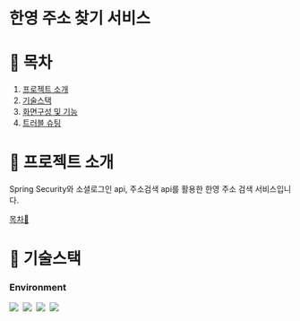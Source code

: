 # 한영 주소 찾기 서비스

# 📖 목차

1. [프로젝트 소개](#-프로젝트-소개)
2. [기술스택](#-기술스택)
3. [화면구성 및 기능](#%EF%B8%8F-화면구성-및-기능)
4. [트러블 슈팅](#-트러블-슈팅)

# 📃 프로젝트 소개

Spring Security와 소셜로그인 api, 주소검색 api를 활용한 한영 주소 검색 서비스입니다.

[목차🔺](#-목차)

# 🚨 기술스택

### Environment
<img src="https://img.shields.io/badge/STS-6DB33F?style=for-the-badge&logo=STS&logoColor=white">&nbsp;
<img src="https://img.shields.io/badge/github-FC6D26?style=for-the-badge&logo=github&logoColor=white">&nbsp;
<img src="https://img.shields.io/badge/Gradle-02303A?style=for-the-badge&logo=Gradle&logoColor=white">&nbsp;
<img src="https://img.shields.io/badge/DBeaver-44b0a7?style=for-the-badge&logo=DBeaver&logoColor=white">&nbsp;
